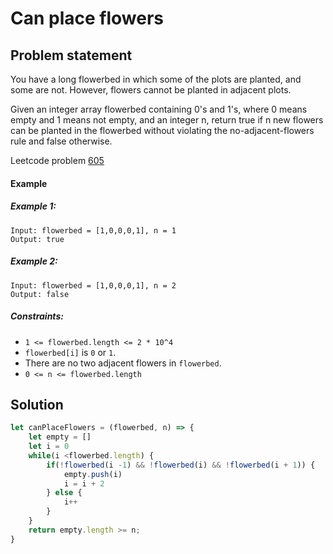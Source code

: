 
# Can place flowers

## Problem statement

You have a long flowerbed in which some of the plots are planted, and some are not. However, flowers cannot be planted in adjacent plots.

Given an integer array flowerbed containing 0's and 1's, where 0 means empty and 1 means not empty, and an integer n, return true if n new flowers can be planted in the flowerbed without violating the no-adjacent-flowers rule and false otherwise.

Leetcode problem [605](https://leetcode.com/problems/can-place-flowers/description/?envType=study-plan-v2&envId=leetcode-75)

#### Example

##### Example 1:
```
Input: flowerbed = [1,0,0,0,1], n = 1
Output: true
```

##### Example 2:
```
Input: flowerbed = [1,0,0,0,1], n = 2
Output: false
```
 

##### Constraints:
- `1 <= flowerbed.length <= 2 * 10^4`
- `flowerbed[i]` is `0` or `1`.
- There are no two adjacent flowers in `flowerbed`.
- `0 <= n <= flowerbed.length`


## Solution

```js
let canPlaceFlowers = (flowerbed, n) => {
    let empty = []
    let i = 0
    while(i <flowerbed.length) {
        if(!flowerbed(i -1) && !flowerbed(i) && !flowerbed(i + 1)) {
            empty.push(i)
            i = i + 2
        } else {
            i++
        }
    }
    return empty.length >= n;
}
```